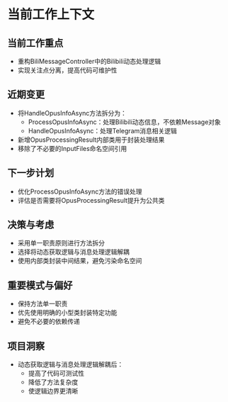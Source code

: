 # 当前工作上下文

## 当前工作重点
- 重构BiliMessageController中的Bilibili动态处理逻辑
- 实现关注点分离，提高代码可维护性

## 近期变更
- 将HandleOpusInfoAsync方法拆分为：
  - ProcessOpusInfoAsync：处理Bilibili动态信息，不依赖Message对象
  - HandleOpusInfoAsync：处理Telegram消息相关逻辑
- 新增OpusProcessingResult内部类用于封装处理结果
- 移除了不必要的InputFiles命名空间引用

## 下一步计划
- 优化ProcessOpusInfoAsync方法的错误处理
- 评估是否需要将OpusProcessingResult提升为公共类

## 决策与考虑
- 采用单一职责原则进行方法拆分
- 选择将动态获取逻辑与消息处理逻辑解耦
- 使用内部类封装中间结果，避免污染命名空间

## 重要模式与偏好
- 保持方法单一职责
- 优先使用明确的小型类封装特定功能
- 避免不必要的依赖传递

## 项目洞察
- 动态获取逻辑与消息处理逻辑解耦后：
  - 提高了代码可测试性
  - 降低了方法复杂度
  - 使逻辑边界更清晰
